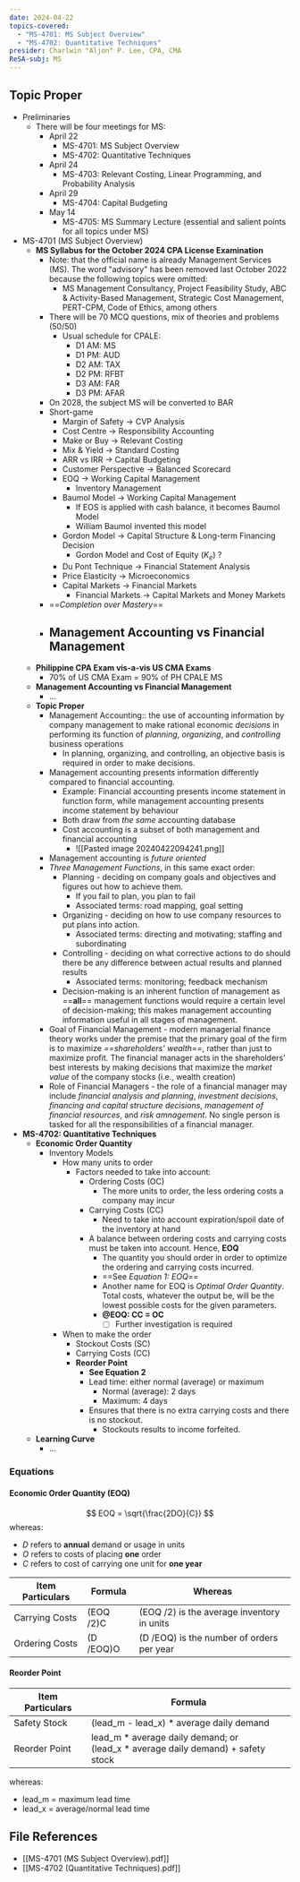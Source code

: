 ```yaml
---
date: 2024-04-22
topics-covered:
  - "MS-4701: MS Subject Overview"
  - "MS-4702: Quantitative Techniques"
presider: Charlwin "Aljon" P. Lee, CPA, CMA
ReSA-subj: MS
---
```

## Topic Proper
- Preliminaries
	- There will be four meetings for MS:
		- April 22
			- MS-4701: MS Subject Overview
			- MS-4702: Quantitative Techniques
		- April 24
			- MS-4703: Relevant Costing, Linear Programming, and Probability Analysis
		- April 29
			- MS-4704: Capital Budgeting
		- May 14
			- MS-4705: MS Summary Lecture (essential and salient points for all topics under MS)
- MS-4701 (MS Subject Overview)
	- **MS Syllabus for the October 2024 CPA License Examination**
		- Note: that the official name is already Management Services (MS). The word "advisory" has been removed last October 2022 because the following topics were omitted:
			- MS Management Consultancy, Project Feasibility Study, ABC & Activity-Based Management, Strategic Cost Management, PERT-CPM, Code of Ethics, among others
		- There will be 70 MCQ questions, mix of theories and problems (50/50)
			- Usual schedule for CPALE:
				- D1 AM: MS
				- D1 PM: AUD
				- D2 AM: TAX
				- D2 PM: RFBT
				- D3 AM: FAR
				- D3 PM: AFAR
		- On 2028, the subject MS will be converted to BAR
		- Short-game
			- Margin of Safety -> CVP Analysis
			- Cost Centre -> Responsibility Accounting
			- Make or Buy -> Relevant Costing
			- Mix & Yield -> Standard Costing
			- ARR vs IRR -> Capital Budgeting
			- Customer Perspective -> Balanced Scorecard
			- EOQ -> Working Capital Management
				- Inventory Management
			- Baumol Model -> Working Capital Management
				- If EOS is applied with cash balance, it becomes Baumol Model
				- William Baumol invented this model
			- Gordon Model -> Capital Structure & Long-term Financing Decision
				- Gordon Model and Cost of Equity ($K_e$) ?
			- Du Pont Technique -> Financial Statement Analysis
			- Price Elasticity -> Microeconomics
			- Capital Markets -> Financial Markets
				- Financial Markets -> Capital Markets and Money Markets
		- ==*Completion over Mastery*==
		- Management Accounting vs Financial Management
			- 
	- **Philippine CPA Exam vis-a-vis US CMA Exams**
		- 70% of US CMA Exam = 90% of PH CPALE MS
	- **Management Accounting vs Financial Management**
		- ...
	- **Topic Proper**
		- Management Accounting:: the use of accounting information by company management to make rational economic *decisions* in performing its function of *planning*, *organizing*, and *controlling* business operations
			- In planning, organizing, and controlling, an objective basis is required in order to make decisions.
		- Management accounting presents information differently compared to financial accounting.
			- Example: Financial accounting presents income statement in function form, while management accounting presents income statement by behaviour
			- Both draw from *the same* accounting database
			- Cost accounting is a subset of both management and financial accounting
				- ![[Pasted image 20240422094241.png]]
		- Management accounting is *future oriented*
		- *Three Management Functions*, in this same exact order:
			- Planning - deciding on company goals and objectives and figures out how to achieve them.
				- If you fail to plan, you plan to fail
				- Associated terms: road mapping, goal setting
			- Organizing - deciding on how to use company resources to put plans into action.
				- Associated terms: directing and motivating; staffing and subordinating
			- Controlling - deciding on what corrective actions to do should there be any difference between actual results and planned results
				- Associated terms: monitoring; feedback mechanism
			- Decision-making is an inherent function of management as ==**all**== management functions would require a certain level of decision-making; this makes management accounting information useful in all stages of management.
		- Goal of Financial Management - modern managerial finance theory works under the premise that the primary goal of the firm is to maximize *==shareholders' wealth==*, rather than just to maximize profit. The financial manager acts in the shareholders' best interests by making decisions that maximize the *market value* of the company stocks (i.e., wealth creation)
		- Role of Financial Managers - the role of a financial manager may include *financial analysis and planning*, *investment decisions*, *financing and capital structure decisions*, *management of financial resources*, and *risk amnagement*. No single person is tasked for all the responsibilities of a financial manager.
- **MS-4702: Quantitative Techniques**
	- **Economic Order Quantity**
		- Inventory Models
			- How many units to order
				- Factors needed to take into account:
					- Ordering Costs (OC)
						- The more units to order, the less ordering costs a company may incur
					- Carrying Costs (CC)
						- Need to take into account expiration/spoil date of the inventory at hand
					- A balance between ordering costs and carrying costs must be taken into account. Hence, **EOQ**
						- The quantity you should order in order to optimize the ordering and carrying costs incurred.
						- ==See *Equation 1: EOQ*==
						- Another name for EOQ is *Optimal Order Quantity*. Total costs, whatever the output be, will be the lowest possible costs for the given parameters.
						- **@EOQ: CC = OC**
							- [ ] Further investigation is required
			- When to make the order
				- Stockout Costs (SC)
				- Carrying Costs (CC)
				- **Reorder Point**
					- **See Equation 2**
					- Lead time: either normal (average) or maximum
						- Normal (average): 2 days
						- Maximum: 4 days
					- Ensures that there is no extra carrying costs and there is no stockout.
						- Stockouts results to income forfeited.
	- **Learning Curve**
		- ...

### Equations
#### Economic Order Quantity (EOQ)

$$ EOQ = \sqrt{\frac{2DO}{C}} $$
whereas:
- $D$ refers to **annual** demand or usage in units
- $O$ refers to costs of placing **one** order
- $C$ refers to cost of carrying one unit for **one year**

| Item Particulars | Formula   | Whereas                                    |
| ---------------- | --------- | ------------------------------------------ |
| Carrying Costs   | (EOQ /2)C | (EOQ /2) is the average inventory in units |
| Ordering Costs   | (D /EOQ)O | (D /EOQ) is the number of orders per year  |
#### Reorder Point

| Item Particulars | Formula                                                                             |
| ---------------- | ----------------------------------------------------------------------------------- |
| Safety Stock     | (lead_m - lead_x) * average daily demand                                            |
| Reorder Point    | lead_m * average daily demand; or<br>(lead_x * average daily demand) + safety stock |
whereas:
- lead_m = maximum lead time
- lead_x = average/normal lead time

## File References

- [[MS-4701 (MS Subject Overview).pdf]]
- [[MS-4702 (Quantitative Techniques).pdf]]